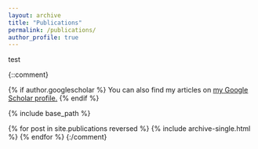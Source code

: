 ```yaml
---
layout: archive
title: "Publications"
permalink: /publications/
author_profile: true
---
```


test

{::comment}

{% if author.googlescholar %}
  You can also find my articles on <u><a href="{{author.googlescholar}}">my Google Scholar profile</a>.</u>
{% endif %}

{% include base_path %}

{% for post in site.publications reversed %}
  {% include archive-single.html %}
{% endfor %}
{:/comment}
